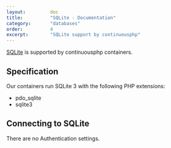 ```yaml
---
layout:         doc
title:          "SQLite - Documentation"
category:       "databases"
order:          4
excerpt:        "SQLite support by continuousphp"
---
```

[SQLite](https://www.sqlite.org/) is supported by continuousphp containers.

## Specification 

Our containers run SQLite 3 with the following PHP extensions:

* pdo_sqlite
* sqlite3

## Connecting to SQLite 

There are no Authentication settings.

